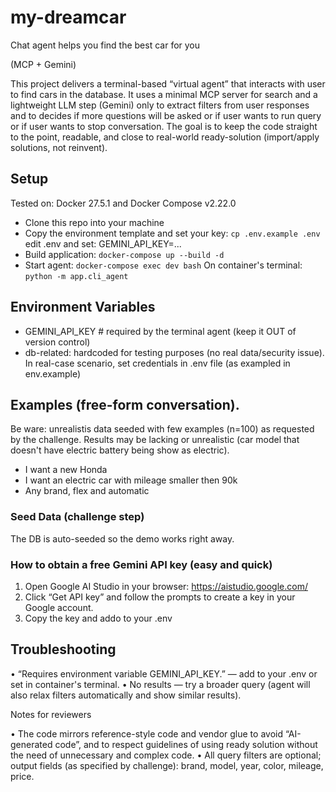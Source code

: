 # my-dreamcar
Chat agent helps you find the best car for you

(MCP + Gemini)

This project delivers a terminal-based “virtual agent” that interacts with user to find cars in the database.
It uses a minimal MCP server for search and a lightweight LLM step (Gemini) only to extract filters from user responses and to decides if more questions will be asked or if user wants to run query or if user wants to stop conversation.
The goal is to keep the code straight to the point, readable, and close to real-world ready-solution (import/apply solutions, not reinvent).

## Setup

Tested on: Docker 27.5.1 and Docker Compose v2.22.0

- Clone this repo into your machine
- Copy the environment template and set your key:
   ```cp .env.example .env```
   edit .env and set: GEMINI_API_KEY=...  
- Build application:
   ```docker-compose up --build -d```
- Start agent:
  ```docker-compose exec dev bash```
  On container's terminal:
  ```python -m app.cli_agent```

## Environment Variables

- GEMINI_API_KEY     # required by the terminal agent (keep it OUT of version control)
- db-related: hardcoded for testing purposes (no real data/security issue). In real-case scenario, set credentials in .env file (as exampled in env.example)

## Examples (free-form conversation).
Be ware: unrealistis data seeded with few examples (n=100) as requested by the challenge. Results may be lacking or unrealistic (car model that doesn't have electric battery being show as electric).

- I want a new Honda
- I want an electric car with mileage smaller then 90k
- Any brand, flex and automatic

### Seed Data (challenge step)

The DB is auto-seeded so the demo works right away.

### How to obtain a free Gemini API key (easy and quick)

1) Open Google AI Studio in your browser: https://aistudio.google.com/
2) Click “Get API key” and follow the prompts to create a key in your Google account.
3) Copy the key and addo to your .env

## Troubleshooting

• “Requires environment variable GEMINI_API_KEY.” — add to your .env or set in container's terminal.
• No results — try a broader query (agent will also relax filters automatically and show similar results).


Notes for reviewers

• The code mirrors reference-style code and vendor glue to avoid “AI-generated code”, and to respect guidelines of using ready solution without the need of unnecessary and complex code.
• All query filters are optional; output fields (as specified by challenge): brand, model, year, color, mileage, price.
